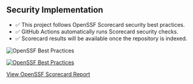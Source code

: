 ## Security Implementation

- ✅ This project follows OpenSSF Scorecard security best practices.
- ✅ GitHub Actions automatically runs Scorecard security checks.
- ✅ Scorecard results will be available once the repository is indexed.

![OpenSSF Best Practices](https://bestpractices.coreinfrastructure.org/projects/10267/badge)

[![OpenSSF Best Practices](https://www.bestpractices.dev/projects/10267/badge)](https://www.bestpractices.dev/projects/10267)

[View OpenSSF Scorecard Report](https://securityscorecards.dev/viewer/?uri=github.com/nixguin/password-generator)



